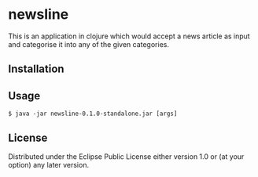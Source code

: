 # newsline

This is an application in clojure which would accept a news article as input and categorise it into any of the given categories.

## Installation


## Usage

    $ java -jar newsline-0.1.0-standalone.jar [args]

## License

Distributed under the Eclipse Public License either version 1.0 or (at
your option) any later version.
